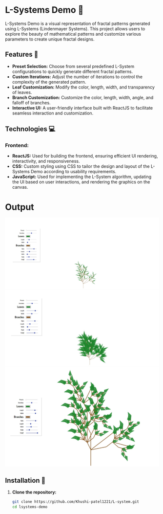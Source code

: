 # L-Systems Demo 🌿

L-Systems Demo is a visual representation of fractal patterns generated using L-Systems (Lindenmayer Systems). This project allows users to explore the beauty of mathematical patterns and customize various parameters to create unique fractal designs.

## Features 🎯

- **Preset Selection:** Choose from several predefined L-System configurations to quickly generate different fractal patterns.
- **Custom Iterations:** Adjust the number of iterations to control the complexity of the generated pattern.
- **Leaf Customization:** Modify the color, length, width, and transparency of leaves.
- **Branch Customization:** Customize the color, length, width, angle, and falloff of branches.
- **Interactive UI:** A user-friendly interface built with ReactJS to facilitate seamless interaction and customization.

## Technologies 💻

### Frontend:

- **ReactJS:** Used for building the frontend, ensuring efficient UI rendering, interactivity, and responsiveness.
- **CSS:** Custom styling using CSS to tailor the design and layout of the L-Systems Demo according to usability requirements.
- **JavaScript:** Used for implementing the L-System algorithm, updating the UI based on user interactions, and rendering the graphics on the canvas.

# Output
![](https://github.com/Khushi-patel1221/L-system/blob/main/images/im1.jpeg)
![](https://github.com/Khushi-patel1221/L-system/blob/main/images/im2.jpeg)
![](https://github.com/Khushi-patel1221/L-system/blob/main/images/im3.jpeg)

## Installation 🚀

1. **Clone the repository:**

   ```sh
   git clone https://github.com/Khushi-patel1221/L-system.git
   cd lsystems-demo

